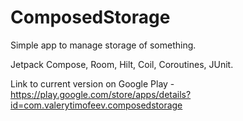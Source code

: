 # ComposedStorage

Simple app to manage storage of something.

Jetpack Compose, Room, Hilt, Coil, Coroutines, JUnit.

Link to current version on Google Play - https://play.google.com/store/apps/details?id=com.valerytimofeev.composedstorage
